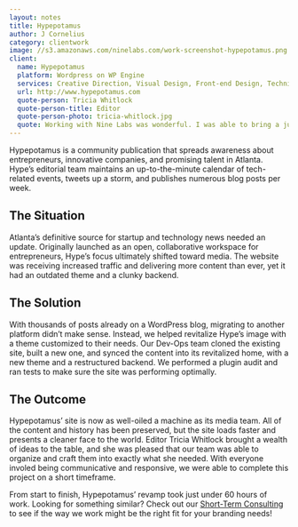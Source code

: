 ```yaml
---
layout: notes
title: Hypepotamus
author: J Cornelius
category: clientwork
image: //s3.amazonaws.com/ninelabs.com/work-screenshot-hypepotamus.png
client:
  name: Hypepotamus
  platform: Wordpress on WP Engine
  services: Creative Direction, Visual Design, Front-end Design, Technical Implementation
  url: http://www.hypepotamus.com
  quote-person: Tricia Whitlock
  quote-person-title: Editor
  quote-person-photo: tricia-whitlock.jpg
  quote: Working with Nine Labs was wonderful. I was able to bring a jumble of ideas and content to the table and they were able to organize and craft it into exactly what I needed. The team is not only talented, but also extremely communicative and responsive.
---
```

Hypepotamus is a community publication that spreads awareness about entrepreneurs, innovative companies, and promising talent in Atlanta. Hype&rsquo;s editorial team maintains an up-to-the-minute calendar of tech-related events, tweets up a storm, and publishes numerous blog posts per week.

## The Situation
Atlanta&rsquo;s definitive source for startup and technology news needed an update. Originally launched as an open, collaborative workspace for entrepreneurs, Hype&rsquo;s focus ultimately shifted toward media. The website was receiving increased traffic and delivering more content than ever, yet it had an outdated theme and a clunky backend.

## The Solution
With thousands of posts already on a WordPress blog, migrating to another platform didn&rsquo;t make sense. Instead, we helped revitalize Hype&rsquo;s image with a theme customized to their needs. Our Dev-Ops team cloned the existing site, built a new one, and synced the content into its revitalized home, with a new theme and a restructured backend. We performed a plugin audit and ran tests to make sure the site was performing optimally.

## The Outcome
Hypepotamus&rsquo; site is now as well-oiled a machine as its media team. All of the content and history has been preserved, but the site loads faster and presents a cleaner face to the world. Editor Tricia Whitlock brought a wealth of ideas to the table, and she was pleased that our team was able to organize and craft them into exactly what she needed. With everyone involed being communicative and responsive, we were able to complete this project on a short timeframe.

From start to finish, Hypepotamus&rsquo; revamp took just under 60 hours of work. Looking for something similar? Check out our [Short-Term Consulting](https://ninelabs.com/short-term/) to see if the way we work might be the right fit for your branding needs!